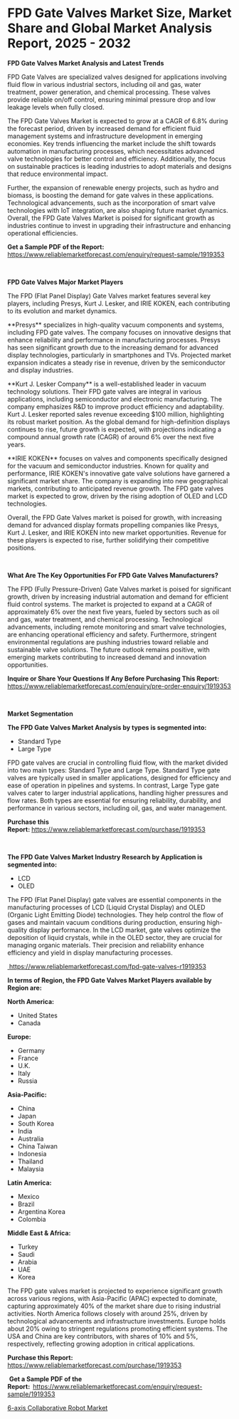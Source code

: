 <p><h1>FPD Gate Valves Market Size, Market Share and Global Market Analysis Report, 2025 - 2032</h1></p><p><strong>FPD Gate Valves Market Analysis and Latest Trends</strong></p>
<p><p>FPD Gate Valves are specialized valves designed for applications involving fluid flow in various industrial sectors, including oil and gas, water treatment, power generation, and chemical processing. These valves provide reliable on/off control, ensuring minimal pressure drop and low leakage levels when fully closed.</p><p>The FPD Gate Valves Market is expected to grow at a CAGR of 6.8% during the forecast period, driven by increased demand for efficient fluid management systems and infrastructure development in emerging economies. Key trends influencing the market include the shift towards automation in manufacturing processes, which necessitates advanced valve technologies for better control and efficiency. Additionally, the focus on sustainable practices is leading industries to adopt materials and designs that reduce environmental impact.</p><p>Further, the expansion of renewable energy projects, such as hydro and biomass, is boosting the demand for gate valves in these applications. Technological advancements, such as the incorporation of smart valve technologies with IoT integration, are also shaping future market dynamics. Overall, the FPD Gate Valves Market is poised for significant growth as industries continue to invest in upgrading their infrastructure and enhancing operational efficiencies.</p></p>
<p><strong>Get a Sample PDF of the Report:&nbsp;</strong> <a href="https://www.reliablemarketforecast.com/enquiry/request-sample/1919353?utm_campaign=2212&utm_medium=2&utm_source=Github&utm_content=ia&utm_term=01032025&utm_id=fpd-gate-valves">https://www.reliablemarketforecast.com/enquiry/request-sample/1919353</a></p>
<p>&nbsp;</p>
<p><strong>FPD Gate Valves Major Market Players</strong></p>
<p><p>The FPD (Flat Panel Display) Gate Valves market features several key players, including Presys, Kurt J. Lesker, and IRIE KOKEN, each contributing to its evolution and market dynamics.</p><p>**Presys** specializes in high-quality vacuum components and systems, including FPD gate valves. The company focuses on innovative designs that enhance reliability and performance in manufacturing processes. Presys has seen significant growth due to the increasing demand for advanced display technologies, particularly in smartphones and TVs. Projected market expansion indicates a steady rise in revenue, driven by the semiconductor and display industries.</p><p>**Kurt J. Lesker Company** is a well-established leader in vacuum technology solutions. Their FPD gate valves are integral in various applications, including semiconductor and electronic manufacturing. The company emphasizes R&D to improve product efficiency and adaptability. Kurt J. Lesker reported sales revenue exceeding $100 million, highlighting its robust market position. As the global demand for high-definition displays continues to rise, future growth is expected, with projections indicating a compound annual growth rate (CAGR) of around 6% over the next five years.</p><p>**IRIE KOKEN** focuses on valves and components specifically designed for the vacuum and semiconductor industries. Known for quality and performance, IRIE KOKEN's innovative gate valve solutions have garnered a significant market share. The company is expanding into new geographical markets, contributing to anticipated revenue growth. The FPD gate valves market is expected to grow, driven by the rising adoption of OLED and LCD technologies.</p><p>Overall, the FPD Gate Valves market is poised for growth, with increasing demand for advanced display formats propelling companies like Presys, Kurt J. Lesker, and IRIE KOKEN into new market opportunities. Revenue for these players is expected to rise, further solidifying their competitive positions.</p></p>
<p>&nbsp;</p>
<p><strong>What Are The Key Opportunities For FPD Gate Valves Manufacturers?</strong></p>
<p><p>The FPD (Fully Pressure-Driven) Gate Valves market is poised for significant growth, driven by increasing industrial automation and demand for efficient fluid control systems. The market is projected to expand at a CAGR of approximately 6% over the next five years, fueled by sectors such as oil and gas, water treatment, and chemical processing. Technological advancements, including remote monitoring and smart valve technologies, are enhancing operational efficiency and safety. Furthermore, stringent environmental regulations are pushing industries toward reliable and sustainable valve solutions. The future outlook remains positive, with emerging markets contributing to increased demand and innovation opportunities.</p></p>
<p><strong>Inquire or Share Your Questions If Any Before Purchasing This Report:</strong> <a href="https://www.reliablemarketforecast.com/enquiry/pre-order-enquiry/1919353?utm_campaign=2212&utm_medium=2&utm_source=Github&utm_content=ia&utm_term=01032025&utm_id=fpd-gate-valves">https://www.reliablemarketforecast.com/enquiry/pre-order-enquiry/1919353</a></p>
<p>&nbsp;</p>
<p><strong>Market Segmentation</strong></p>
<p><strong>The FPD Gate Valves Market Analysis by types is segmented into:</strong></p>
<p><ul><li>Standard Type</li><li>Large Type</li></ul></p>
<p><p>FPD gate valves are crucial in controlling fluid flow, with the market divided into two main types: Standard Type and Large Type. Standard Type gate valves are typically used in smaller applications, designed for efficiency and ease of operation in pipelines and systems. In contrast, Large Type gate valves cater to larger industrial applications, handling higher pressures and flow rates. Both types are essential for ensuring reliability, durability, and performance in various sectors, including oil, gas, and water management.</p></p>
<p><strong>Purchase this Report:&nbsp;</strong><a href="https://www.reliablemarketforecast.com/purchase/1919353?utm_campaign=2212&utm_medium=2&utm_source=Github&utm_content=ia&utm_term=01032025&utm_id=fpd-gate-valves">https://www.reliablemarketforecast.com/purchase/1919353</a></p>
<p>&nbsp;</p>
<p><strong>The FPD Gate Valves Market Industry Research by Application is segmented into:</strong></p>
<p><ul><li>LCD</li><li>OLED</li></ul></p>
<p><p>The FPD (Flat Panel Display) gate valves are essential components in the manufacturing processes of LCD (Liquid Crystal Display) and OLED (Organic Light Emitting Diode) technologies. They help control the flow of gases and maintain vacuum conditions during production, ensuring high-quality display performance. In the LCD market, gate valves optimize the deposition of liquid crystals, while in the OLED sector, they are crucial for managing organic materials. Their precision and reliability enhance efficiency and yield in display manufacturing processes.</p></p>
<p><a href="https://www.reliablemarketforecast.com/fpd-gate-valves-r1919353?utm_campaign=2212&utm_medium=2&utm_source=Github&utm_content=ia&utm_term=01032025&utm_id=fpd-gate-valves">&nbsp;https://www.reliablemarketforecast.com/fpd-gate-valves-r1919353</a></p>
<p><strong>In terms of Region, the FPD Gate Valves Market Players available by Region are:</strong></p>
<p>
    <p> <strong> North America: </strong>
        <ul>
            <li>United States</li>
            <li>Canada</li>
        </ul>
        </p> 
    <p> <strong> Europe: </strong>
        <ul>
            <li>Germany</li>
            <li>France</li>
            <li>U.K.</li>
            <li>Italy</li>
            <li>Russia</li>
        </ul>
        </p> 
    <p> <strong> Asia-Pacific: </strong>
        <ul>
            <li>China</li>
            <li>Japan</li>
            <li>South Korea</li>
            <li>India</li>
            <li>Australia</li>
            <li>China Taiwan</li>
            <li>Indonesia</li>
            <li>Thailand</li>
            <li>Malaysia</li>
        </ul>
        </p> 
    <p> <strong> Latin America: </strong>
        <ul>
            <li>Mexico</li>
            <li>Brazil</li>
            <li>Argentina Korea</li>
            <li>Colombia</li>
        </ul>
        </p> 
    <p> <strong> Middle East & Africa: </strong>
        <ul>
            <li>Turkey</li>
            <li>Saudi</li>
            <li>Arabia</li>
            <li>UAE</li>
            <li>Korea</li>
        </ul>
    </p>
    </p>
<p><p>The FPD gate valves market is projected to experience significant growth across various regions, with Asia-Pacific (APAC) expected to dominate, capturing approximately 40% of the market share due to rising industrial activities. North America follows closely with around 25%, driven by technological advancements and infrastructure investments. Europe holds about 20% owing to stringent regulations promoting efficient systems. The USA and China are key contributors, with shares of 10% and 5%, respectively, reflecting growing adoption in critical applications.</p></p>
<p><strong>Purchase this Report: </strong><a href="https://www.reliablemarketforecast.com/purchase/1919353?utm_campaign=2212&utm_medium=2&utm_source=Github&utm_content=ia&utm_term=01032025&utm_id=fpd-gate-valves">https://www.reliablemarketforecast.com/purchase/1919353</a></p>
<p>&nbsp;<strong>Get a Sample PDF of the Report:&nbsp;&nbsp;</strong><a href="https://www.reliablemarketforecast.com/enquiry/request-sample/1919353?utm_campaign=2212&utm_medium=2&utm_source=Github&utm_content=ia&utm_term=01032025&utm_id=fpd-gate-valves">https://www.reliablemarketforecast.com/enquiry/request-sample/1919353</a></p>
<p><strong></strong></p>
<p><p><a href="https://github.com/AshrafKhan865/Market-Research-Report-List-1/blob/main/6-axis-collaborative-robot-market.md?utm_campaign=2212&utm_medium=2&utm_source=Github&utm_content=ia&utm_term=01032025&utm_id=fpd-gate-valves">6-axis Collaborative Robot Market</a></p></p>